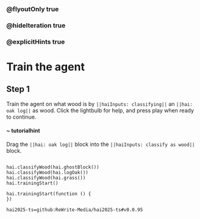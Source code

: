 ### @flyoutOnly true
### @hideIteration true
### @explicitHints true

# Train the agent

## Step 1
Train the agent on what wood is by ``||haiInputs: classifying||`` an ``||hai: oak log||`` as wood. Click the lightbulb for help, and press play when ready to continue.

#### ~ tutorialhint 
Drag the ``||hai: oak log||`` block into the ``||haiInputs: classify as wood||`` block.
```ghost

hai.classifyWood(hai.ghostBlock())
hai.classifyWood(hai.logOak())
hai.classifyWood(hai.grass()) 
hai.trainingStart()
```
```template
hai.trainingStart(function () {
})

```
```package
hai2025-ts=github:ReWrite-Media/hai2025-ts#v0.0.95
```
